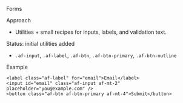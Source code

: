 Forms

Approach
- Utilities + small recipes for inputs, labels, and validation text.

Status: initial utilities added
- `.af-input`, `.af-label`, `.af-btn`, `.af-btn-primary`, `.af-btn-outline`

Example

```
<label class="af-label" for="email">Email</label>
<input id="email" class="af-input af-mt-2" placeholder="you@example.com" />
<button class="af-btn af-btn-primary af-mt-4">Submit</button>
```
